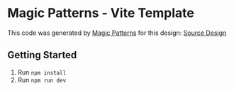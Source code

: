 # Magic Patterns - Vite Template

This code was generated by [Magic Patterns](https://magicpatterns.com) for this design: [Source Design](https://www.magicpatterns.com/c/p3fj4mzxtzgnchosiahqn1)

## Getting Started

1. Run `npm install`
2. Run `npm run dev`
